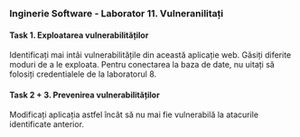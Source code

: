 ### Inginerie Software - Laborator 11. Vulneranilitați

#### Task 1. Exploatarea vulnerabilităților
Identificați mai intâi vulnerabilitățile din această aplicație web. Găsiți diferite moduri de a le exploata. 
Pentru conectarea la baza de date, nu uitați să folosiți credentialele de la laboratorul 8.

#### Task 2 + 3. Prevenirea vulnerabilităților
Modificați aplicația astfel încât să nu mai fie vulnerabilă la atacurile identificate anterior.